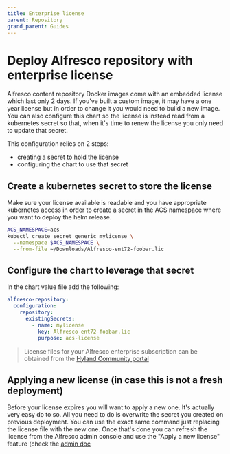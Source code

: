 ```yaml
---
title: Enterprise license
parent: Repository
grand_parent: Guides
---
```


# Deploy Alfresco repository with enterprise license

Alfresco content repository Docker images come with an embedded license which
last only 2 days. If you've built a custom image, it may have a one year
license but in order to change it you would need to build a new image.
You can also configure this chart so the license is instead read from a
kubernetes secret so that, when it's time to renew the license you only need to
update that secret.

This configuration relies on 2 steps:

* creating a secret to hold the license
* configuring the chart to use that secret

## Create a kubernetes secret to store the license

Make sure your license available is readable and you have appropriate
kubernetes access in order to create a secret in the ACS namespace where you
want to deploy the helm release.

```bash
ACS_NAMESPACE=acs
kubectl create secret generic mylicense \
  --namespace $ACS_NAMESPACE \
  --from-file ~/Downloads/Alfresco-ent72-foobar.lic
```

## Configure the chart to leverage that secret

In the chart value file add the following:

```yaml
alfresco-repository:
  configuration:
    repository:
      existingSecrets:
        - name: mylicense
          key: Alfresco-ent72-foobar.lic
          purpose: acs-license
```

> License files for your Alfresco enterprise subscription can be obtained from
> the [Hyland Community portal](https://community.hyland.com/)

## Applying a new license (in case this is not a fresh deployment)

Before your license expires you will want to apply a new one. It's actually
very easy do to so. All you need to do is overwrite the secret you created on
previous deployment. You can use the exact same command just replacing the
license file with the new one. Once that's done you can refresh the license from
the Alfresco admin console and use the "Apply a new license" feature (check the
[admin doc][license]

[license]: https://support.hyland.com/r/Alfresco/Alfresco-Content-Services/25.1/Alfresco-Content-Services/Administer/Licenses/Upload-new-license
